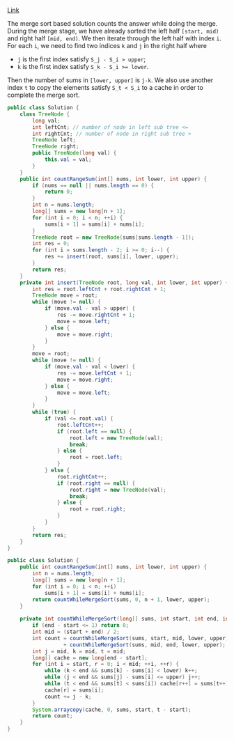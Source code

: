 [Link](https://leetcode.com/problems/count-of-range-sum/)

The merge sort based solution counts the answer while doing the merge. During the merge stage, we have already sorted the left half `[start, mid)` and right half `[mid, end)`. We then iterate through the left half with index `i`. For each `i`, we need to find two indices `k` and `j` in the right half where

* `j` is the first index satisfy `S_j - S_i > upper`;
* `k` is the first index satisfy `S_k - S_i >= lower`.

Then the number of sums in `[lower, upper]` is `j-k`. We also use another index `t` to copy the elements satisfy `S_t < S_i` to a cache in order to complete the merge sort.

```java
public class Solution {
    class TreeNode {
        long val;
        int leftCnt; // number of node in left sub tree <=
        int rightCnt; // number of node in right sub tree >
        TreeNode left;
        TreeNode right;
        public TreeNode(long val) {
            this.val = val;
        }
    }
    public int countRangeSum(int[] nums, int lower, int upper) {
        if (nums == null || nums.length == 0) {
            return 0;
        }
        int n = nums.length;
        long[] sums = new long[n + 1];
        for (int i = 0; i < n; ++i) {
            sums[i + 1] = sums[i] + nums[i];
        }
        TreeNode root = new TreeNode(sums[sums.length - 1]);
        int res = 0;
        for (int i = sums.length - 2; i >= 0; i--) {
            res += insert(root, sums[i], lower, upper);
        }
        return res;
    }
    private int insert(TreeNode root, long val, int lower, int upper) {
        int res = root.leftCnt + root.rightCnt + 1;
        TreeNode move = root;
        while (move != null) {
            if (move.val - val > upper) {
                res -= move.rightCnt + 1;
                move = move.left;
            } else {
                move = move.right;
            }
        }
        move = root;
        while (move != null) {
            if (move.val - val < lower) {
                res -= move.leftCnt + 1;
                move = move.right;
            } else {
                move = move.left;
            }
        }
        while (true) {
            if (val <= root.val) {
                root.leftCnt++;
                if (root.left == null) {
                    root.left = new TreeNode(val);
                    break;
                } else {
                    root = root.left;
                }
            } else {
                root.rightCnt++;
                if (root.right == null) {
                    root.right = new TreeNode(val);
                    break;
                } else {
                    root = root.right;
                }
            }
        }
        return res;
    }
}
```

```java
public class Solution {
    public int countRangeSum(int[] nums, int lower, int upper) {
        int n = nums.length;
        long[] sums = new long[n + 1];
        for (int i = 0; i < n; ++i)
            sums[i + 1] = sums[i] + nums[i];
        return countWhileMergeSort(sums, 0, n + 1, lower, upper);
    }
    
    private int countWhileMergeSort(long[] sums, int start, int end, int lower, int upper) {
        if (end - start <= 1) return 0;
        int mid = (start + end) / 2;
        int count = countWhileMergeSort(sums, start, mid, lower, upper) 
                  + countWhileMergeSort(sums, mid, end, lower, upper);
        int j = mid, k = mid, t = mid;
        long[] cache = new long[end - start];
        for (int i = start, r = 0; i < mid; ++i, ++r) {
            while (k < end && sums[k] - sums[i] < lower) k++;
            while (j < end && sums[j] - sums[i] <= upper) j++;
            while (t < end && sums[t] < sums[i]) cache[r++] = sums[t++];
            cache[r] = sums[i];
            count += j - k;
        }
        System.arraycopy(cache, 0, sums, start, t - start);
        return count;
    }
}
```
